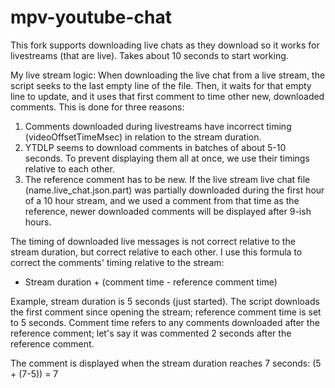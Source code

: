 # mpv-youtube-chat
This fork supports downloading live chats as they download so it works for livestreams (that are live).
Takes about 10 seconds to start working.

My live stream logic:
When downloading the live chat from a live stream, the script seeks to the last empty line of the file. Then, it waits for that empty line to update, and it uses that first comment to time other new, downloaded comments. This is done for three reasons:

1. Comments downloaded during livestreams have incorrect timing (videoOffsetTimeMsec) in relation to the stream duration.
2. YTDLP seems to download comments in batches of about 5-10 seconds. To prevent displaying them all at once, we use their timings relative to each other.
3. The reference comment has to be new. If the live stream live chat file (name.live_chat.json.part) was partially downloaded during the first hour of a 10 hour stream, and we used a comment from that time as the reference, newer downloaded comments will be displayed after 9-ish hours.

The timing of downloaded live messages is not correct relative to the stream duration, but correct relative to each other. I use this formula to correct the comments' timing relative to the stream:
- Stream duration + (comment time - reference comment time)

Example, stream duration is 5 seconds (just started). 
The script downloads the first comment since opening the stream; reference comment time is set to 5 seconds. 
Comment time refers to any comments downloaded after the reference comment; let's say it was commented 2 seconds after the reference comment.

The comment is displayed when the stream duration reaches 7 seconds: (5 + (7-5)) = 7


